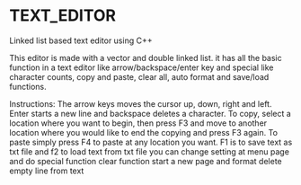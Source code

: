 # TEXT_EDITOR
Linked list based text editor using C++

This editor is made with a vector and double linked list. it has all the basic function in a text editor like arrow/backspace/enter key and special like character counts, copy and paste, clear all, auto format and save/load functions. 

Instructions:
The arrow keys moves the cursor up, down, right and left.
Enter starts a new line and backspace deletes a character.
To copy, select a location where you want to begin, 
then press F3 and move to another location where you 
would like to end the copying and press F3 again.
To paste simply press F4 to paste at any location you want.
F1 is to save text as txt file and f2 to load text from txt file
you can change setting at menu page and do special function
clear function start a new page and format delete empty line from text
